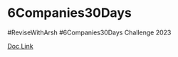 # 6Companies30Days
#ReviseWithArsh #6Companies30Days Challenge 2023

[Doc Link](https://docs.google.com/document/d/1jkVKWPcOAE2Xjt7GFLV-M8N50HygZpWcO26REFa7dZM/edit)
